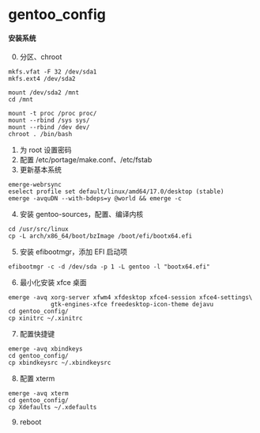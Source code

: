 # gentoo_config

#### 安装系统
0. 分区、chroot
```
mkfs.vfat -F 32 /dev/sda1
mkfs.ext4 /dev/sda2

mount /dev/sda2 /mnt
cd /mnt

mount -t proc /proc proc/
mount --rbind /sys sys/
mount --rbind /dev dev/
chroot . /bin/bash
```
1. 为 root 设置密码
2. 配置 /etc/portage/make.conf、/etc/fstab
3. 更新基本系统
```
emerge-webrsync
eselect profile set default/linux/amd64/17.0/desktop (stable)
emerge -avquDN --with-bdeps=y @world && emerge -c
```
4. 安装 gentoo-sources，配置、编译内核
```
cd /usr/src/linux
cp -L arch/x86_64/boot/bzImage /boot/efi/bootx64.efi
```
5. 安装 efibootmgr，添加 EFI 启动项   
```
efibootmgr -c -d /dev/sda -p 1 -L gentoo -l "bootx64.efi"
```
6. 最小化安装 xfce 桌面    
```
emerge -avq xorg-server xfwm4 xfdesktop xfce4-session xfce4-settings\
			gtk-engines-xfce freedesktop-icon-theme dejavu
cd gentoo_config/
cp xinitrc ~/.xinitrc
```
7. 配置快捷键
```
emerge -avq xbindkeys
cd gentoo_config/
cp xbindkeysrc ~/.xbindkeysrc 

```
8. 配置 xterm
```
emerge -avq xterm
cd gentoo_config/
cp Xdefaults ~/.xdefaults
```
9. reboot
